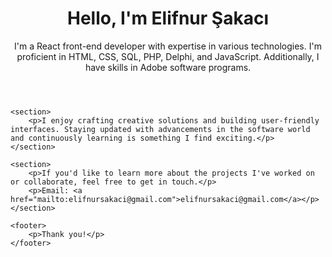 <!DOCTYPE html>
<!DOCTYPE html>
<html lang="en">
<head>
  <meta charset="UTF-8">
  <meta name="viewport" content="width=device-width, initial-scale=1.0">
  
</head>
<body>
   <!DOCTYPE html>
<html lang="en">

<head>
    <meta charset="UTF-8">
    <meta name="viewport" content="width=device-width, initial-scale=1.0">
    <title>Elifnur Şakacı - React Front-End Developer</title>
</head>

<body>
    <header>
        <h1>Hello, I'm Elifnur Şakacı</h1>
        <p>I'm a React front-end developer with expertise in various technologies. I'm proficient in HTML, CSS, SQL, PHP, Delphi, and JavaScript. Additionally, I have skills in Adobe software programs.</p>
    </header>

    <section>
        <p>I enjoy crafting creative solutions and building user-friendly interfaces. Staying updated with advancements in the software world and continuously learning is something I find exciting.</p>
    </section>

    <section>
        <p>If you'd like to learn more about the projects I've worked on or collaborate, feel free to get in touch.</p>
        <p>Email: <a href="mailto:elifnursakaci@gmail.com">elifnursakaci@gmail.com</a></p>
    </section>

    <footer>
        <p>Thank you!</p>
    </footer>
</body>

</html>

   
</body>
</html>

